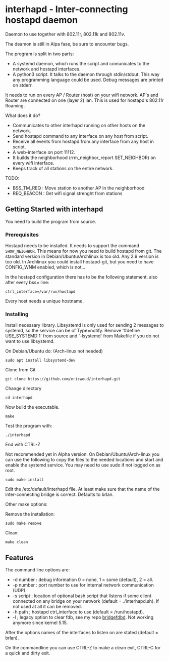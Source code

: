 # interhapd - Inter-connecting hostapd daemon

Daemon to use together with 802.11r, 802.11k and 802.11v.

The deamon is still in Alpa fase, be sure to encounter bugs.

The program is split in two parts:

* A systemd daemon, which runs the script and comunicates to the network and hostapd interfaces.
* A python3 script. It talks to the daemon through stdin/stdout. This way any programming language could be used. Debug messages are printed on stderr.

It needs to run on every AP / Router (host) on your wifi network. AP's and Router are connected on one (layer 2) lan. This is used for hostapd's 802.11r Roaming.

What does it do?

* Communicates to other interhapd running on other hosts on the network.
* Send hostapd command to any interface on any host from script.
* Receive all events from hostapd from any interface from any host in script.
* A web-interface on port 11112.
* It builds the neighborhood (rrm_neighbor_report SET_NEIGHBOR) on every wifi interface.
* Keeps track of all stations on the entire network.


TODO:

* BSS_TM_REQ : Move station to another AP in the neighborhood
* REQ_BEACON : Get wifi signal strenght from stations

## Getting Started with interhapd

You need to build the program from source.

### Prerequisites

Hostapd needs to be installed. It needs to support the command `SHOW_NEIGHBOR`. This means for now you need to build hostapd from git. The standard version in Debian/Ubuntu/Archlinux is too old. Any 2.9 version is too old. In Archlinux you could install hostapd-git, but you need to have CONFIG_WNM enabled, which is not...

In the hostapd configuration there has to be the following statement, also after every bss= line:
```
ctrl_interface=/var/run/hostapd
```
Every host needs a unique hostname.


### Installing

Install necessary library. Libsystemd is only used for sending 2 messages to systemd, so the service can be of Type=notify. Remove '#define USE_SYSTEMD 1' from source and '-lsystemd' from Makefile if you do not want to use libsystemd.

On Debian/Ubuntu do: (Arch-linux not needed)
```
sudo apt install libsystemd-dev
```

Clone from Git

```
git clone https://github.com/ericwoud/interhapd.git
```

Change directory

```
cd interhapd
```

Now build the executable.

```
make
```

Test the program with:
```
./interhapd
```
End with CTRL-Z

Not recommended yet in Alpha version:
On Debian/Ubuntu/Arch-linux you can use the following to copy the files to the needed locations and start and enable the systemd service. You may need to use sudo if not logged on as root.

```
sudo make install
```

Edit the /etc/default/interhapd file. At least make sure that the name of the inter-connecting bridge is correct. Defaults to brlan.


Other make options:


Remove the installation:
```
sudo make remove
```


Clean:
```
make clean
```


## Features

The command line options are:

* -d number      : debug information 0 = none, 1 = some (default), 2 = all.
* -p number      : port number to use for internal network communication (UDP).
* -s script      : location of optional bash script that listens if some client connected on any bridge on your network (default = ./interhapd.sh). If not used at all it can be removed.
* -h path        ; hostapd ctrl_interface to use (default = /run/hostapd).
* -l             ; legacy option to clear fdb, see my repo [bridgefdbd](https://github.com/ericwoud/bridgefdbd). Not working anymore since kernel 5.15. 

After the options names of the interfaces to listen on are stated (default = brlan).

On the commandline you can use CTRL-Z to make a clean exit, CTRL-C for a quick and dirty exit.

